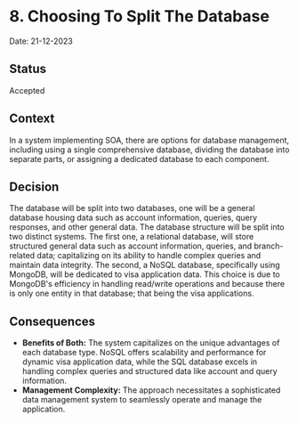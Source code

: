 # 8. Choosing To Split The Database

Date: 21-12-2023

## Status

Accepted

## Context

In a system implementing SOA, there are options for database management, including using a single comprehensive database, 
dividing the database into separate parts, or assigning a dedicated database to each component.

## Decision

The database will be split into two databases, one will be a general database housing data such as account information, queries, query responses, and other general data.
The database structure will be split into two distinct systems. 
The first one, a relational database, will store structured general data such as account information, queries, and branch-related data; capitalizing on its ability to handle complex queries and maintain data integrity. 
The second, a NoSQL database, specifically using MongoDB, will be dedicated to visa application data. 
This choice is due to MongoDB's efficiency in handling read/write operations and because there is only one entity in that database; that being the visa applications.


## Consequences
* **Benefits of Both:** The system capitalizes on the unique advantages of each database type.
NoSQL offers scalability and performance for dynamic visa application data, while the SQL database excels in handling complex queries and structured data like account and query information.
* **Management Complexity:** The approach necessitates a sophisticated data management system to seamlessly operate and manage the application.
